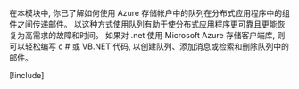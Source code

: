 在本模块中, 你已了解如何使用 Azure 存储帐户中的队列在分布式应用程序中的组件之间传递邮件。 以这种方式使用队列有助于使分布式应用程序更可靠且更能恢复为高需求的故障和时间。 如果对 .net 使用 Microsoft Azure 存储客户端库, 则可以轻松编写 c # 或 VB.NET 代码, 以创建队列、添加消息或检索和删除队列中的邮件。

<!-- Cleanup sandbox -->
[!include[](../../../includes/azure-sandbox-cleanup.md)]